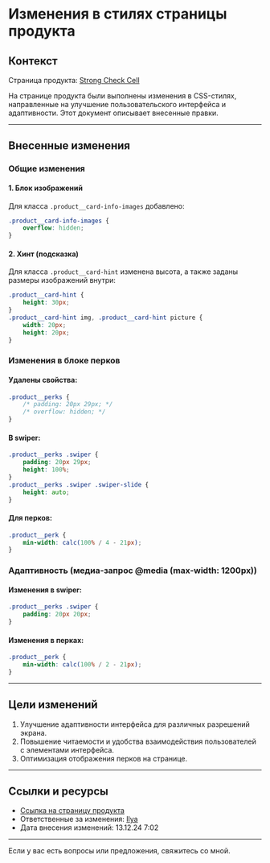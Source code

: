 # Изменения в стилях страницы продукта

## Контекст
Страница продукта: [Strong Check Cell](https://brawl.games/products/strong-check-cell)

На странице продукта были выполнены изменения в CSS-стилях, направленные на улучшение пользовательского интерфейса и адаптивности. Этот документ описывает внесенные правки.

---

## Внесенные изменения

### Общие изменения

#### 1. Блок изображений
Для класса `.product__card-info-images` добавлено:
```css
.product__card-info-images {
    overflow: hidden;
}
```

#### 2. Хинт (подсказка)
Для класса `.product__card-hint` изменена высота, а также заданы размеры изображений внутри:
```css
.product__card-hint {
    height: 30px;
}
.product__card-hint img, .product__card-hint picture {
    width: 20px;
    height: 20px;
}
```

### Изменения в блоке перков

#### Удалены свойства:
```css
.product__perks {
    /* padding: 20px 29px; */
    /* overflow: hidden; */
}
```

#### В swiper:
```css
.product__perks .swiper {
    padding: 20px 29px;
    height: 100%;
}
.product__perks .swiper .swiper-slide {
    height: auto;
}
```

#### Для перков:
```css
.product__perk {
    min-width: calc(100% / 4 - 21px);
}
```

### Адаптивность (медиа-запрос @media (max-width: 1200px))

#### Изменения в swiper:
```css
.product__perks .swiper {
    padding: 20px 20px;
}
```

#### Изменения в перках:
```css
.product__perk {
    min-width: calc(100% / 2 - 21px);
}
```

---

## Цели изменений
1. Улучшение адаптивности интерфейса для различных разрешений экрана.
2. Повышение читаемости и удобства взаимодействия пользователей с элементами интерфейса.
3. Оптимизация отображения перков на странице.

---

## Ссылки и ресурсы
- [Ссылка на страницу продукта](https://brawl.games/products/strong-check-cell)
- Ответственные за изменения: [Ilya](https://t.me/ilimbaev_webdev)
- Дата внесения изменений: 13.12.24 7:02

---

Если у вас есть вопросы или предложения, свяжитесь со мной.
